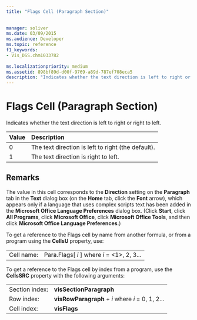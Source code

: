```yaml
---
title: "Flags Cell (Paragraph Section)"
 
 
manager: soliver
ms.date: 03/09/2015
ms.audience: Developer
ms.topic: reference
f1_keywords:
- Vis_DSS.chm1033782
 
ms.localizationpriority: medium
ms.assetid: 898bf89d-d00f-9769-a89d-787ef708eca5
description: "Indicates whether the text direction is left to right or right to left."
---
```


# Flags Cell (Paragraph Section)

Indicates whether the text direction is left to right or right to left.
  
|**Value**|**Description**|
|:-----|:-----|
|0  <br/> |The text direction is left to right (the default).  <br/> |
|1  <br/> |The text direction is right to left.  <br/> |
   
## Remarks

The value in this cell corresponds to the **Direction** setting on the **Paragraph** tab in the **Text** dialog box (on the **Home** tab, click the **Font** arrow), which appears only if a language that uses complex scripts text has been added in the **Microsoft Office Language Preferences** dialog box. (Click **Start**, click **All Programs**, click **Microsoft Office**, click **Microsoft Office Tools**, and then click **Microsoft Office Language Preferences**.) 
  
To get a reference to the Flags cell by name from another formula, or from a program using the **CellsU** property, use: 
  
|||
|:-----|:-----|
|Cell name:  <br/> |Para.Flags[ *i*  ] where  *i*  = <1>, 2, 3...  <br/> |
   
To get a reference to the Flags cell by index from a program, use the **CellsSRC** property with the following arguments: 
  
|||
|:-----|:-----|
|Section index:  <br/> |**visSectionParagraph** <br/> |
|Row index:  <br/> |**visRowParagraph** +  *i*  where  *i*  = 0, 1, 2...  <br/> |
|Cell index:  <br/> |**visFlags** <br/> |
   

